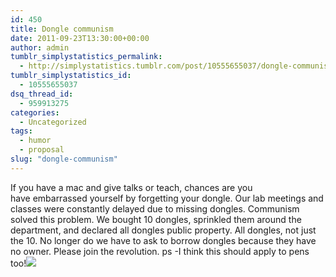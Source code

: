 ```yaml
---
id: 450
title: Dongle communism
date: 2011-09-23T13:30:00+00:00
author: admin
tumblr_simplystatistics_permalink:
  - http://simplystatistics.tumblr.com/post/10555655037/dongle-communism
tumblr_simplystatistics_id:
  - 10555655037
dsq_thread_id:
  - 959913275
categories:
  - Uncategorized
tags:
  - humor
  - proposal
slug: "dongle-communism"
---
```

If you have a mac and give talks or teach, chances are you have embarrassed yourself by forgetting your dongle. Our lab meetings and classes were constantly delayed due to missing dongles. Communism solved this problem. We bought 10 dongles, sprinkled them around the department, and declared all dongles public property. All dongles, not just the 10. No longer do we have to ask to borrow dongles because they have no owner. Please join the revolution. ps -I think this should apply to pens too!![](http://media.tumblr.com/tumblr_lrxprsU5Yq1r085xo.jpg)
